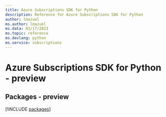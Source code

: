 ```yaml
---
title: Azure Subscriptions SDK for Python
description: Reference for Azure Subscriptions SDK for Python
author: lmazuel
ms.author: lmazuel
ms.data: 03/17/2023
ms.topic: reference
ms.devlang: python
ms.service: subscriptions
---
```

# Azure Subscriptions SDK for Python - preview
## Packages - preview
[!INCLUDE [packages](subscriptions-index.md)]